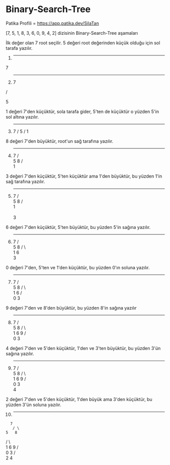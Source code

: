 # Binary-Search-Tree

Patika Profili = https://app.patika.dev/SilaTan

[7, 5, 1, 8, 3, 6, 0, 9, 4, 2] dizisinin Binary-Search-Tree aşamaları

İlk değer olan 7 root seçilir. 5 değeri root değerinden küçük olduğu için sol tarafa yazılır.

1. ----------------------------------------------------

7

2. ----------------------------------------------------


   7
   
  /
  
 5
 
 1 değeri 7'den küçüktür, sola tarafa gider, 5'ten de küçüktür o yüzden 5'in sol altına yazılır.
 
 3. ----------------------------------------------------


	  7
	 /
	5
 /
1

8 değeri 7'den büyüktür, root'un sağ tarafına yazılır.

4. ----------------------------------------------------

     7
	  / \
   5   8
  /   
 1    
 
 
 3 değeri 7'den küçüktür, 5'ten küçüktür ama 1'den büyüktür, bu yüzden 1'in sağ tarafına yazılır.
 
 5. ----------------------------------------------------

     7
	  / \
   5   8
  /   
 1  
	\
	 3
   
6 değeri 7'den küçüktür, 5'ten büyüktür, bu yüzden 5'in sağına yazılır.

6. ----------------------------------------------------


     7
	  / \
   5   8
  / \   
 1   6
	\
	 3
   
0 değeri 7'den, 5'ten ve 1'den küçüktür, bu yüzden 0'ın soluna yazılır.   

7. ----------------------------------------------------


      7
	   / \
    5   8
   / \   
  1   6
 / \
0	  3



9 değeri 7'den ve 8'den büyüktür, bu yüzden 8'in sağına yazılır

8. ----------------------------------------------------


      7
	   / \
    5   8
   / \   \
  1   6   9
 / \
0	  3
	  
4 değeri 7'den ve 5'den küçüktür, 1'den ve 3'ten büyüktür, bu yüzden 3'ün sağına yazılır.

9. ----------------------------------------------------


      7
	   / \
    5   8
   / \   \
  1   6   9
 / \
0	  3
	   \
      4
      
   
2 değeri 7'den ve 5'den küçüktür, 1'den büyük ama 3'den küçüktür, bu yüzden 3'ün soluna yazılır.   
   
   10. ----------------------------------------------------


      7
	   / \
    5   8
   / \   \
  1   6   9
 / \
0	  3
	 / \
  2   4

   
   
   
   
   
   
   
   
   
   
   
   
   
   
   
   
   
   
   
   
   
   
   
   
   
   
   
   
   
   
   
 
 
 
 
 
 
 
 
 
 
 
 
